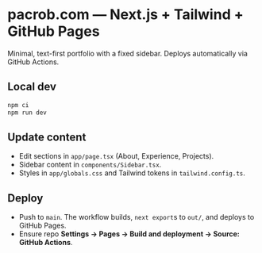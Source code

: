 # pacrob.com — Next.js + Tailwind + GitHub Pages

Minimal, text-first portfolio with a fixed sidebar. Deploys automatically via GitHub Actions.

## Local dev

```bash
npm ci
npm run dev
```

## Update content

- Edit sections in `app/page.tsx` (About, Experience, Projects).
- Sidebar content in `components/Sidebar.tsx`.
- Styles in `app/globals.css` and Tailwind tokens in `tailwind.config.ts`.

## Deploy

- Push to `main`. The workflow builds, `next export`s to `out/`, and deploys to GitHub Pages.
- Ensure repo **Settings → Pages → Build and deployment → Source: GitHub Actions**.
